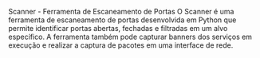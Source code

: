 Scanner - Ferramenta de Escaneamento de Portas
O Scanner é uma ferramenta de escaneamento de portas desenvolvida em Python que permite identificar portas abertas, fechadas e filtradas em um alvo específico. A ferramenta também pode capturar banners dos serviços em execução e realizar a captura de pacotes em uma interface de rede.

